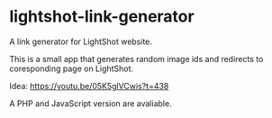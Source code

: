 # lightshot-link-generator
A link generator for LightShot website.

This is a small app that generates random image ids and redirects to coresponding page on LightShot.

Idea: https://youtu.be/05K5glVCwis?t=438

A PHP and JavaScript version are avaliable.

